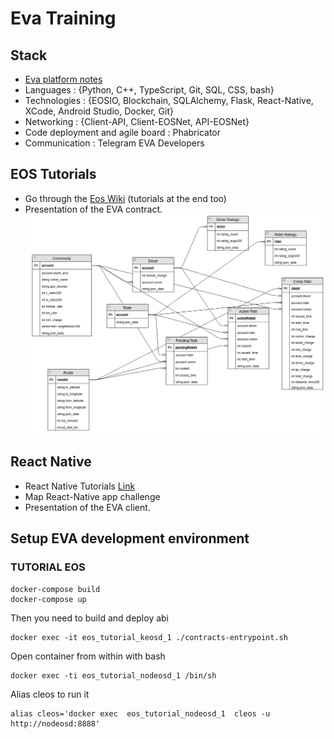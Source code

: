 # Eva Training

## Stack
 - [Eva platform notes](https://hackmd.io/s/SyR2tOoyX)
 - Languages : {Python, C++, TypeScript, Git, SQL, CSS, bash}
 - Technologies : {EOSIO, Blockchain, SQLAlchemy, Flask, React-Native, XCode, Android Studio, Docker, Git}
 - Networking : {Client-API, Client-EOSNet, API-EOSNet}
 - Code deployment and agile board : Phabricator
 - Communication : Telegram EVA Developers


## EOS Tutorials
 - Go through the [Eos Wiki](https://github.com/EOSIO/eos/wiki) (tutorials at the end too)
 - Presentation of the EVA contract.
![](datamodel.png)

## React Native
 - React Native Tutorials [Link](https://facebook.github.io/react-native/docs/tutorial.html)
 - Map React-Native app challenge
 - Presentation of the EVA client.

## Setup EVA development environment
### TUTORIAL EOS
```
docker-compose build
docker-compose up
```

Then you need to build and deploy abi
```
docker exec -it eos_tutorial_keosd_1 ./contracts-entrypoint.sh
```

Open container from within with bash

```
docker exec -ti eos_tutorial_nodeosd_1 /bin/sh

```

Alias cleos to run it
```
alias cleos='docker exec  eos_tutorial_nodeosd_1  cleos -u http://nodeosd:8888'
```



